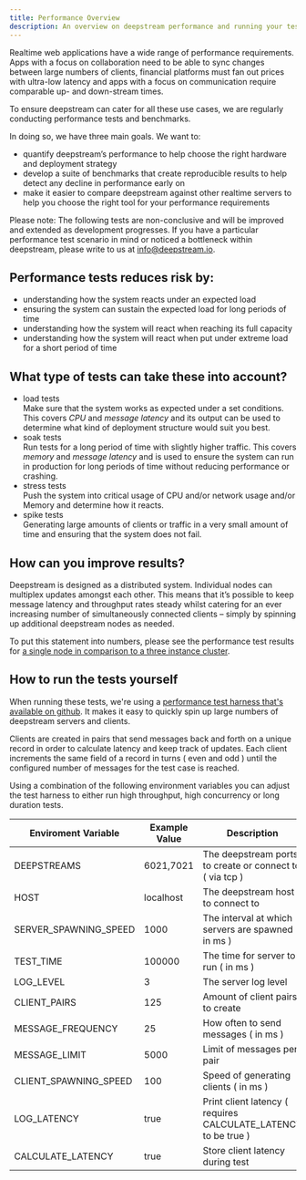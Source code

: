```yaml
---
title: Performance Overview
description: An overview on deepstream performance and running your tests
---
```


Realtime web applications have a wide range of performance requirements. Apps with a focus on collaboration need to be able to sync changes between large numbers of clients, financial platforms must fan out prices with ultra-low latency and apps with a focus on communication require comparable up- and down-stream times.

To ensure deepstream can cater for all these use cases, we are regularly conducting performance tests and benchmarks.

In doing so, we have three main goals. We want to:

* quantify deepstream’s performance to help choose the right hardware and deployment strategy
* develop a suite of benchmarks that create reproducible results to help detect any decline in performance early on
* make it easier to compare deepstream against other realtime servers to help you choose the right tool for your performance requirements

Please note: The following tests are non-conclusive and will be improved and extended as development progresses. If you have a particular performance test scenario in mind or noticed a bottleneck within deepstream, please write to us at [info@deepstream.io](mailto:info@deepstream.io).


## Performance tests reduces risk by:

* understanding how the system reacts under an expected load
* ensuring the system can sustain the expected load for long periods of time
* understanding how the system will react when reaching its full capacity
* understanding how the system will react  when put under extreme load for a short period of time

## What type of tests can take these into account?

* load tests<br />
    Make sure that the system works as expected under a set conditions. This covers *CPU* and *message latency* and its output can be used to determine what kind of deployment structure would suit you best.
* soak tests<br />
    Run tests for a long period of time with slightly higher traffic. This covers *memory* and *message latency* and is used to ensure the system can run in production for long periods of time without reducing performance or crashing.
* stress tests<br />
    Push the system into critical usage of CPU and/or network usage and/or Memory and determine how it reacts.
* spike tests<br />
    Generating large amounts of clients or traffic in a very small amount of time and ensuring that the system does not fail.

## How can you improve results?

Deepstream is designed as a distributed system. Individual nodes can multiplex updates amongst each other. This means that it’s possible to keep message latency and throughput rates steady whilst catering for an ever increasing number of simultaneously connected clients – simply by spinning up additional deepstream nodes as needed.

To put this statement into numbers, please see the performance test results for [a single node in comparison to a three instance cluster](../performance-single-node-vs-cluster/).

## How to run the tests yourself

When running these tests, we're using a [performance test harness that's available on github](//github.com/deepstreamIO/deepstream.io-performance). It makes it easy to quickly spin up large numbers of deepstream servers and clients.

Clients are created in pairs that send messages back and forth on a unique record in order to calculate latency and keep track of updates.
Each client increments the same field of a record in turns ( even and odd ) until the configured number of messages for the test case is reached.

Using a combination of the following environment variables you can adjust the test harness to either run high throughput, high concurrency or long duration tests.


| Enviroment Variable       |  Example Value | Description                                                        |
| ------------------------- | -------------- | ------------------------------------------------------------------ |
| DEEPSTREAMS               | 6021,7021      | The deepstream ports to create or connect to ( via tcp )           |
| HOST                      | localhost      | The deepstream host to connect to                                  |
| SERVER_SPAWNING_SPEED     | 1000           | The interval at which servers are spawned ( in ms )                |
| TEST_TIME                 | 100000         | The time for server to run ( in ms )                               |
| LOG_LEVEL                 | 3              | The server log level                                               |
| CLIENT_PAIRS              | 125            | Amount of client pairs to create                                   |
| MESSAGE_FREQUENCY         | 25             | How often to send messages ( in ms )                               |
| MESSAGE_LIMIT             | 5000           | Limit of messages per pair                                         |
| CLIENT_SPAWNING_SPEED     | 100            | Speed of generating clients ( in ms )                              |
| LOG_LATENCY               | true           | Print client latency ( requires CALCULATE_LATENCY to be true )     |
| CALCULATE_LATENCY         | true           | Store client latency during test                                   |
